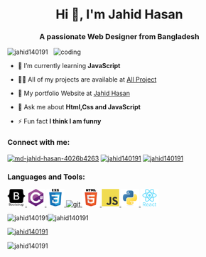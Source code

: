  <!-- <img alt="banner" width="100%" height="400px" src="https://github.com/Jahid140191/Jahid140191/blob/main/banner/png_20230722_081042_0000.png?raw=true"> -->
<h1 align="center">Hi 👋, I'm Jahid Hasan</h1>
<h3 align="center">A passionate Web Designer from Bangladesh</h3>

<img align="right" alt="coding" width="400" src="https://camo.githubusercontent.com/8bf6f6d78abc81fcf9c49f10649423e73ea44bc248e83aaae8759d401c829a84/68747470733a2f2f70687973696373677572756b756c2e66696c65732e776f726470726573732e636f6d2f323031392f30322f6368617261637465722d312e676966">

<p align="left"> <img src="https://komarev.com/ghpvc/?username=jahid140191&label=Profile%20views&color=0e75b6&style=flat" alt="jahid140191" /> </p>

- 🌱 I’m currently learning **JavaScript**

- 👨‍💻 All of my projects are available at [All Project](https://github.com/Jahid140191?tab=repositories)
  
- 🔭 My portfolio Website at [Jahid Hasan](https://jahid140191.github.io/portfolio-use-html-css-/)

- 💬 Ask me about **Html,Css and JavaScript**

- ⚡ Fun fact **I think I am funny**

<h3 align="left">Connect with me:</h3>
<p align="left">
<a href="https://linkedin.com/in/md-jahid-hasan-4026b4263" target="blank"><img align="center" src="https://raw.githubusercontent.com/rahuldkjain/github-profile-readme-generator/master/src/images/icons/Social/linked-in-alt.svg" alt="md-jahid-hasan-4026b4263" height="30" width="40" /></a>
<a href="https://fb.com/jahid140191" target="blank"><img align="center" src="https://raw.githubusercontent.com/rahuldkjain/github-profile-readme-generator/master/src/images/icons/Social/facebook.svg" alt="jahid140191" height="30" width="40" /></a>
<a href="https://instagram.com/jahid140191" target="blank"><img align="center" src="https://raw.githubusercontent.com/rahuldkjain/github-profile-readme-generator/master/src/images/icons/Social/instagram.svg" alt="jahid140191" height="30" width="40" /></a>
</p>

<h3 align="left">Languages and Tools:</h3>
<p align="left"> <a href="https://getbootstrap.com" target="_blank" rel="noreferrer"> <img src="https://raw.githubusercontent.com/devicons/devicon/master/icons/bootstrap/bootstrap-plain-wordmark.svg" alt="bootstrap" width="40" height="40"/> </a> <a href="https://www.w3schools.com/cs/" target="_blank" rel="noreferrer"> <img src="https://raw.githubusercontent.com/devicons/devicon/master/icons/csharp/csharp-original.svg" alt="csharp" width="40" height="40"/> </a> <a href="https://www.w3schools.com/css/" target="_blank" rel="noreferrer"> <img src="https://raw.githubusercontent.com/devicons/devicon/master/icons/css3/css3-original-wordmark.svg" alt="css3" width="40" height="40"/> </a> <a href="https://git-scm.com/" target="_blank" rel="noreferrer"> <img src="https://www.vectorlogo.zone/logos/git-scm/git-scm-icon.svg" alt="git" width="40" height="40"/> </a> <a href="https://www.w3.org/html/" target="_blank" rel="noreferrer"> <img src="https://raw.githubusercontent.com/devicons/devicon/master/icons/html5/html5-original-wordmark.svg" alt="html5" width="40" height="40"/> </a> <a href="https://developer.mozilla.org/en-US/docs/Web/JavaScript" target="_blank" rel="noreferrer"> <img src="https://raw.githubusercontent.com/devicons/devicon/master/icons/javascript/javascript-original.svg" alt="javascript" width="40" height="40"/> </a> <a href="https://www.python.org" target="_blank" rel="noreferrer"> <img src="https://raw.githubusercontent.com/devicons/devicon/master/icons/python/python-original.svg" alt="python" width="40" height="40"/> </a> <a href="https://reactjs.org/" target="_blank" rel="noreferrer"> <img src="https://raw.githubusercontent.com/devicons/devicon/master/icons/react/react-original-wordmark.svg" alt="react" width="40" height="40"/> </a> </p>

<p><img align="left" src="https://github-readme-stats.vercel.app/api/top-langs?username=jahid140191&show_icons=true&locale=en&layout=compact" alt="jahid140191" /></p>

<p>&nbsp;<img align="left" src="https://github-readme-stats.vercel.app/api?username=jahid140191&show_icons=true&locale=en" alt="jahid140191" /></p>


<p align="left"> <a href="https://github.com/ryo-ma/github-profile-trophy"><img src="https://github-profile-trophy.vercel.app/?username=jahid140191" alt="jahid140191" /></a> </p>

<p><img align="center" src="https://github-readme-streak-stats.herokuapp.com/?user=jahid140191&" alt="jahid140191" /></p>

